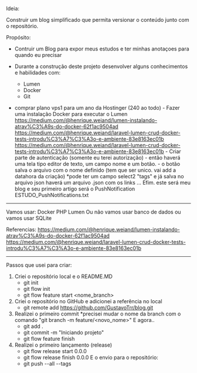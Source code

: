 Ideia:

Construir um blog simplificado que permita versionar o conteúdo junto com o repositório.

Propósito:
 - Contruir um Blog para expor meus estudos e ter minhas anotaçoes para quando eu precisar
 - Durante a construção deste projeto desenvolver alguns conhecimentos e habilidades com:
    - Lumen
    - Docker
    - Git

- comprar plano vps1 para um ano da Hostinger (240 ao todo)
			- Fazer uma instalação Docker para executar o Lumen
				https://medium.com/@henrique.weiand/lumen-instalando-atrav%C3%A9s-do-docker-62f1ac9504ad
				https://medium.com/@henrique.weiand/laravel-lumen-crud-docker-tests-introdu%C3%A7%C3%A3o-e-ambiente-83e8163ec01b
				https://medium.com/@henrique.weiand/laravel-lumen-crud-docker-tests-introdu%C3%A7%C3%A3o-e-ambiente-83e8163ec01b
			- Criar parte de autenticação (somente eu terei autorização)
			- então haverá uma tela tipo editor de texto, um campo nome e um botão.
			- o botão salva o arquivo com o nome definido (tem que ser unico. vai add a datahora da criação)
				*pode ter um campo select2 "tags"
				e já salva no arquivo json
				haverá um arquivo .json com os links
			... Efim. este será meu blog
			e seu primeiro artigo será o PushNotification
				ESTUDO_PushNotifications.txt


-----------

Vamos usar:
Docker
PHP
Lumen
Ou não vamos usar banco de dados ou vamos usar SQLite

Referencias:
https://medium.com/@henrique.weiand/lumen-instalando-atrav%C3%A9s-do-docker-62f1ac9504ad
https://medium.com/@henrique.weiand/laravel-lumen-crud-docker-tests-introdu%C3%A7%C3%A3o-e-ambiente-83e8163ec01b

---------------

Passos que usei para criar:
1. Criei o repositório local e o README.MD
    - git init
    - git flow init
    - git flow feature start <nome_branch>
2. Criei o repositório no GitHub e adicionei a referência no local
    - git remote add https://github.com/GustavoTrr/blog.git
3. Realizei o primeiro commit
    *precisei mudar o nome da branch com o comando "git branch -m feature/<novo_nome>"
    E agora..
    - git add .
    - git commit -m "Iniciando projeto"
    - git flow feature finish
4. Realizei o primeiro lançamento (release)
    - git flow release start 0.0.0
    - git flow release finish 0.0.0
    E o envio para o repositório:
    - git push --all --tags